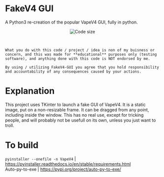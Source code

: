 # FakeV4 GUI
A Python3 re-creation of the popular VapeV4 GUI, fully in python.

<p align="center">
  <img src="https://img.shields.io:/github/license/NightTabGit/VapeV4-RAT" alt="Code size"/>
</p> <br/> 
  
```
What you do with this code / project / idea is non of my buisness or concern, and this was made for **educational** purposes only (testing software), and anything done with this code is NOT endorsed by me.

By using / utilizing FakeV4-GUI you agree that you hold responsibility and accountability of any consequences caused by your actions.
```

# Explanation

This project uses TKinter to launch a fake GUI of VapeV4. It is a static image, put on a non-resizable frame. It can be dragged from any point, including inside the window. This has no real use, except for tricking people, and will probably not be usefull on its own, unless you just want to troll. 

# To build
``pyinstaller --onefile -n VapeV4`` | https://pyinstaller.readthedocs.io/en/stable/requirements.html <br>
Auto-py-to-exe | https://pypi.org/project/auto-py-to-exe/
